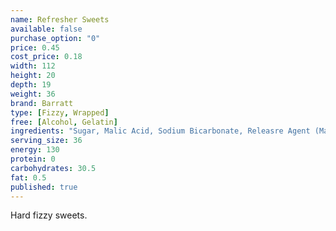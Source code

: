 ```yaml
---
name: Refresher Sweets
available: false
purchase_option: "0"
price: 0.45
cost_price: 0.18
width: 112
height: 20
depth: 19
weight: 36
brand: Barratt
type: [Fizzy, Wrapped]
free: [Alcohol, Gelatin]
ingredients: "Sugar, Malic Acid, Sodium Bicarbonate, Releasre Agent (Magnesium Stearate), Maltose Syrup, Vegetable Fat, Maltodextrin, Natural Flavourings, Natural Colours"
serving_size: 36
energy: 130
protein: 0
carbohydrates: 30.5
fat: 0.5
published: true
---
```

Hard fizzy sweets.